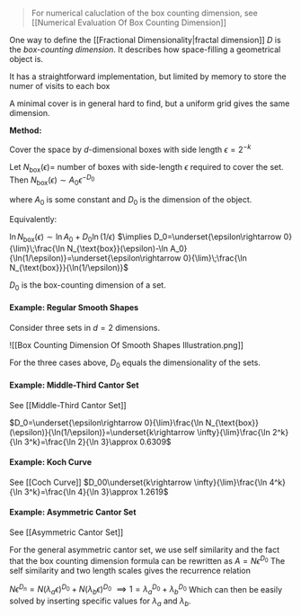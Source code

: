 > For numerical caluclation of the box counting dimension, see [[Numerical Evaluation Of Box Counting Dimension]]

One way to define the [[Fractional Dimensionality|fractal dimension]] $D$ is the *box-counting dimension*. It describes how space-filling a geometrical object is.

It has a straightforward implementation, but limited by memory to store the numer of visits to each box

A minimal cover is in general hard to find, but a uniform grid gives the same dimension.

**Method:**

Cover the space by $d$-dimensional boxes with side length $\epsilon=2^{-k}$

Let $N_{\text{box}}(\epsilon)=$ number of boxes with side-length $\epsilon$ required to cover the set. Then $N_{\text{box}}(\epsilon)\sim A_0\epsilon^{-D_0}$

where $A_0$ is some constant and $D_0$ is the dimension of the object. 

Equivalently:

$\ln {N_{\text{box}}(\epsilon)}\sim \ln A_0+D_0\ln (1/\epsilon)$
$\implies D_0=\underset{\epsilon\rightarrow 0}{\lim}\;\frac{\ln N_{\text{box}}(\epsilon)-\ln A_0}{\ln(1/\epsilon)}=\underset{\epsilon\rightarrow 0}{\lim}\;\frac{\ln N_{\text{box}}}{\ln(1/\epsilon)}$

$D_0$ is the box-counting dimension of a set. 

#### Example: Regular Smooth Shapes

Consider three sets in $d=2$ dimensions.

![[Box Counting Dimension Of Smooth Shapes Illustration.png]]

For the three cases above, $D_0$ equals the dimensionality of the sets.

#### Example: Middle-Third Cantor Set

See [[Middle-Third Cantor Set]]

$D_0=\underset{\epsilon\rightarrow 0}{\lim}\frac{\ln N_{\text{box}}(\epsilon)}{\ln(1/\epsilon)}=\underset{k\rightarrow \infty}{\lim}\frac{\ln 2^k}{\ln 3^k}=\frac{\ln 2}{\ln 3}\approx 0.6309$

#### Example: Koch Curve

See [[Coch Curve]]
$D_00\underset{k\rightarrow \infty}{\lim}\frac{\ln 4^k}{\ln 3^k}=\frac{\ln 4}{\ln 3}\approx 1.2619$

#### Example: Asymmetric Cantor Set

See [[Asymmetric Cantor Set]]

For the general asymmetric cantor set, we use self similarity and the fact that the box counting dimension formula can be rewritten as $A=N\epsilon^{D_0}$
The self similarity and two length scales gives the recurrence relation 

$N\epsilon^{D_n}=N\left(\lambda_a\epsilon\right)^{D_0}+N\left(\lambda_b\epsilon\right)^{D_0}$
$\implies 1=\lambda_a^{D_0}+\lambda_b^{D_0}$
Which can then be easily solved by inserting specific values for $\lambda_a$ and $\lambda_b$.

